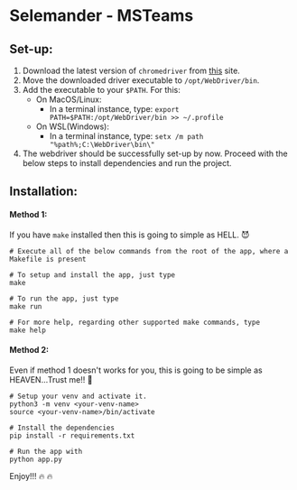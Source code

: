 # Selemander - MSTeams

## Set-up:
1. Download the latest version of `chromedriver` from [this](https://sites.google.com/a/chromium.org/chromedriver/downloads) site.
2. Move the downloaded driver executable to `/opt/WebDriver/bin`.
3. Add the executable to your `$PATH`. For this:
    - On MacOS/Linux:
      - In a terminal instance, type: `export PATH=$PATH:/opt/WebDriver/bin >> ~/.profile`
    - On WSL(Windows):
      - In a terminal instance, type: `setx /m path "%path%;C:\WebDriver\bin\"`
4. The webdriver should be successfully set-up by now. Proceed with the below steps to install dependencies and run the project.

## Installation:

#### Method 1:
If you have `make` installed then this is going to simple as HELL. 😈
```
# Execute all of the below commands from the root of the app, where a Makefile is present

# To setup and install the app, just type
make

# To run the app, just type
make run

# For more help, regarding other supported make commands, type
make help
```

#### Method 2:
Even if method 1 doesn't works for you, this is going to be simple as HEAVEN...Trust me!! 🌠
```
# Setup your venv and activate it.
python3 -m venv <your-venv-name>
source <your-venv-name>/bin/activate

# Install the dependencies
pip install -r requirements.txt

# Run the app with
python app.py
```

Enjoy!!! :fire: :fire:
